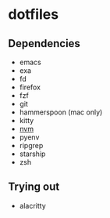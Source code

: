 # dotfiles

## Dependencies
- emacs
- exa
- fd
- firefox
- fzf
- git
- hammerspoon (mac only)
- kitty
- [nvm](https://github.com/nvm-sh/nvm)
- pyenv
- ripgrep
- starship
- zsh

## Trying out
- alacritty
